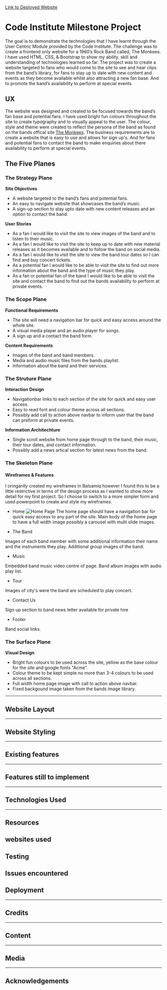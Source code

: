 [Link to Deployed Website](https://pramcistudent.github.io/Milestone-Project-1/)

# Code Institute Milestone Project

The goal is to demonstrate the technologies that I have learnt through the User Centric Module provided by the Code Institute.
The challenge was to create a frontend only website for a 1960’s Rock Band called, The Monkees. I have used HTML, CSS, & Bootstrap to show my ability, skill and understanding of technologies learned so far.
The project was to create a website targeted to fans who would come to the site to see and hear clips from the band’s library, for fans to stay up to date with new content and events as they become available whilst also attracting a new fan base. And to promote the band’s availability to perform at special events.

## UX
The website was designed and created to be focused towards the band’s fan base and potential fans. 
I have used bright fun colours throughout the site to create typography and to visually appeal to the user.
The colour, style and theme were created to reflect the persona of the band as found on the bands offical site [The Monkees](https://www.monkees.com/).
The business requirements are to create a website that is easy to use and allows for sign up's. 
And for fans and potential fans to contact the band to make enquiries about there availability to perform at special events.

## The Five Planes

### The Strategy Plane

**Site Objectives**
* A website targeted to the band’s fans and potential fans.
* An easy to navigate website that showcases the band’s music.
* A sign-up section to stay upto date with new content releases and an option to contact the band.

**User Stories**
* As a fan I would like to visit the site to view images of the band and to listen to their music.
* As a fan I would like to visit the site to keep up to date with new material releases as it becomes available and to follow the band on social media.
* As a fan I would like to visit the site to view the band tour dates so I can find and buy concert tickets.
* As a potential fan I would like to be able to visit the site to find out more information about the band and the type of music they play.
* As a fan or potential fan of the band I would like to be able to visit the site and contact the band to find out the bands availability to perform at private events.

### The Scope Plane

**Functional Requirements** 
* The site will need a navigation bar for quick and easy access around the whole site.
* A visual media player and an audio player for songs.
* A sign up and a contact the band form.

**Content Requirements**
* Images of the band and band members.
* Media and audio music files from the bands playlist.
* Information about the band and their services.

### The Struture Plane

**Interaction Design** 
* Navigationbar links to each section of the site for quick and easy user access.
* Easy to read font and colour theme across all sections.
* Possibly add call to action above navbar to inform user that the band can preform at private events.

**Information Architechture**
* Single scroll website from home page through to the band, their music, their tour dates, and contact information.
* Possibly add a news artical section for latest news from the band.

### The Skeleton Plane

#### Wireframes & Features
I oringanlly created my wireframes in Balsamiq however I found this to be a little restrictive in terms of the design process as I wanted to show more detail for my first project.
So I choose to switch to a more simpler form and used powerpoint to create and style my wireframes.

* Home
![Home Page](/wirefames/home.JPG/)
The home page should have a navigation bar for quick easy access to any part of the site.
Main body of the home page to have a full width image possibly a carousel with multi slide images.

* The Band

Images of each band member with some additional information their name and the instruments they play.
Additional group images of the band.

* Music

Embedded band music video centre of page.
Band album images with audio play list.

* Tour

Images of city's were the band are scheduled to play concert.

* Contact Us

Sign up section to band news letter 
available for private hire

* Footer

Band social links.

### The Surface Plane

**Visual Design**
* Bright fun colours to be used across the site, yellow as the base colour for the site and google fonts "Acme". 
* Colour theme to be kept simple no more than 3-4 colours to be used across all sections.
* Full width home page image with call to action above navbar.
* Fixed backgound image taken from the bands image library.


--------------------------------------------------
## Website Layout
--------------------------------------------------
## Website Styling
--------------------------------------------------
## Existing features
--------------------------------------------------
## Features still to implement
--------------------------------------------------
## Technologies Used
--------------------------------------------------
## Resources
websites used
--------------------------------------------------
## Testing
Issues encountered
--------------------------------------------------
## Deployment
--------------------------------------------------
## Credits
--------------------------------------------------
## Content
--------------------------------------------------
## Media
--------------------------------------------------
## Acknowledgements
